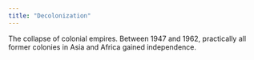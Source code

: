 ```yaml
---
title: "Decolonization"
---
```

The collapse of colonial empires. Between 1947 and 1962, practically all former colonies in Asia and Africa gained independence.

